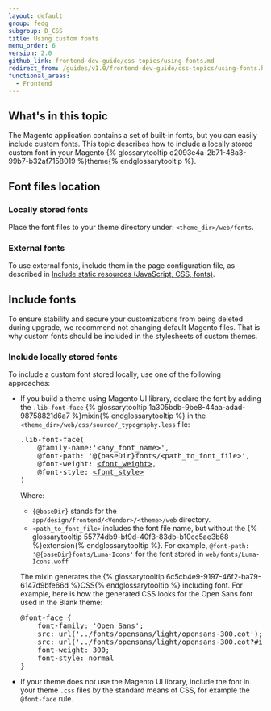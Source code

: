 ```yaml
---
layout: default
group: fedg
subgroup: D_CSS
title: Using custom fonts
menu_order: 6
version: 2.0
github_link: frontend-dev-guide/css-topics/using-fonts.md
redirect_from: /guides/v1.0/frontend-dev-guide/css-topics/using-fonts.html
functional_areas:
  - Frontend
---
```

<h2>What's in this topic</h2>
The Magento application contains a set of built-in fonts, but you can easily include custom fonts. This topic describes how to include a locally stored custom font in your Magento {% glossarytooltip d2093e4a-2b71-48a3-99b7-b32af7158019 %}theme{% endglossarytooltip %}.


<h2 id="fonts_location">Font files location</h2>

<h3 id="local_fonts">Locally stored fonts</h3>
Place the font files to your theme directory under: <code>&lt;theme_dir&gt;/web/fonts</code>.

<h3 id="ext_fonts">External fonts</h3>
To use external fonts, include them in the page configuration file, as described in <a href="{{page.baseurl}}/frontend-dev-guide/layouts/xml-manage.html#layout_markup_css" >Include static resources (JavaScript, CSS, fonts)</a>.

<h2 id="fonts">Include fonts</h2>

To ensure stability and secure your customizations from being deleted during upgrade, we recommend not changing default Magento files. That is why custom fonts should be included in the stylesheets of custom themes.

<h3 id="local_fonts">Include locally stored fonts</h3>
To include a custom font stored locally, use one of the following approaches:

<ul> 
<li>If you build a theme using Magento UI library, declare the font by adding the <code>.lib-font-face</code> {% glossarytooltip 1a305bdb-9be8-44aa-adad-98758821d6a7 %}mixin{% endglossarytooltip %} in the <code>&lt;theme_dir&gt;/web/css/source/_typography.less</code> file:
<pre>
.lib-font-face(
    @family-name:'&lt;any_font_name&gt;',
    @font-path: '@{baseDir}fonts/&lt;path_to_font_file&gt;',
    @font-weight: <a href="http://www.w3schools.com/cssref/pr_font_weight.asp" target="_blank">&lt;font_weight&gt;</a>,
    @font-style: <a href="http://www.w3schools.com/cssref/pr_font_font-style.asp" target="_blank">&lt;font_style&gt;</a>
)
</pre>

Where:
<ul>
	<li><code>{@baseDir}</code> stands for the <code>app/design/frontend/&lt;Vendor&gt;/&lt;theme&gt;/web</code> directory.</li>
<li><code>&lt;path_to_font_file&gt;</code> includes the font file name, but without the {% glossarytooltip 55774db9-bf9d-40f3-83db-b10cc5ae3b68 %}extension{% endglossarytooltip %}. For example, <code>@font-path: '@{baseDir}fonts/Luma-Icons'</code> for the font stored in <code>web/fonts/Luma-Icons.woff</code></li>
</ul>

The mixin generates the {% glossarytooltip 6c5cb4e9-9197-46f2-ba79-6147d9bfe66d %}CSS{% endglossarytooltip %} including font. For example, here is how the generated CSS looks for the Open Sans font used in the Blank theme:
<pre>
@font-face {
    font-family: 'Open Sans';
    src: url('../fonts/opensans/light/opensans-300.eot');
    src: url('../fonts/opensans/light/opensans-300.eot?#iefix') format('embedded-opentype'), url('../fonts/opensans/light/opensans-300.woff2') format('woff2'), url('../fonts/opensans/light/opensans-300.woff') format('woff'), url('../fonts/opensans/light/opensans-300.ttf') format('truetype'), url('../fonts/opensans/light/opensans-300.svg#Open Sans') format('svg');
    font-weight: 300;
    font-style: normal
}
</pre>
</li>
<li>If your theme does not use the Magento UI library, include the font in your theme <code>.css</code> files by the standard means of CSS, for example the <code>@font-face</code> rule.

</li>
</ul>

